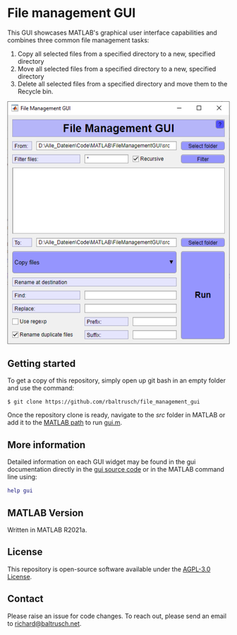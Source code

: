 # File management GUI

This GUI showcases MATLAB's graphical user interface capabilities and combines three common file management tasks:

1) Copy all selected files from a specified directory to a new, specified directory
1) Move all selected files from a specified directory to a new, specified directory
1) Delete all selected files from a specified directory and move them to the Recycle bin.

![Screenshot of the graphical user interface](https://github.com/rbaltrusch/file_management_gui/blob/main/media/screenshot.png?raw=true)

## Getting started

To get a copy of this repository, simply open up git bash in an empty folder and use the command:

    $ git clone https://github.com/rbaltrusch/file_management_gui

Once the repository clone is ready, navigate to the *src* folder in MATLAB or add it to the [MATLAB path](https://www.mathworks.com/help/matlab/ref/addpath.html) to run [gui.m](https://github.com/rbaltrusch/file_management_gui/blob/main/src/gui.m).

## More information

Detailed information on each GUI widget may be found in the gui documentation directly in the [gui source code](https://github.com/rbaltrusch/file_management_gui/blob/main/src/gui.m) or in the MATLAB command line using:
```MATLAB
help gui
```

## MATLAB Version

Written in MATLAB R2021a.

## License

This repository is open-source software available under the [AGPL-3.0 License](https://github.com/rbaltrusch/file_management_gui/blob/main/LICENSE).

## Contact

Please raise an issue for code changes. To reach out, please send an email to richard@baltrusch.net.
